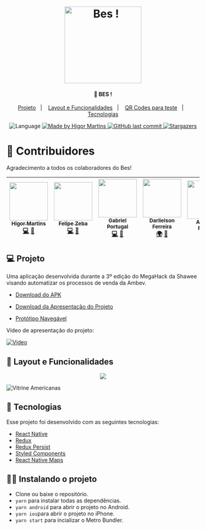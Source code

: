 <h1 align="center">
    <img alt="Bes !" title="#Bes !" src="src/assets/icons/logo/logoLaranja.png" width="200px" />
</h1>

<h4 align="center">
  🚀 BES !
</h4>

<p align="center">
  <a href="#-projeto">Projeto</a>&nbsp;&nbsp;&nbsp;|&nbsp;&nbsp;&nbsp;
  <a href="#-layout-e-funcionalidades">Layout e Funcionalidades</a>&nbsp;&nbsp;&nbsp;|&nbsp;&nbsp;&nbsp;
  <a href="#-qr-codes-para-teste">QR Codes para teste</a>&nbsp;&nbsp;&nbsp;|&nbsp;&nbsp;&nbsp;
  <a href="#-tecnologias">Tecnologias</a>
</p>

<p align="center">		 

  <img alt="Language" src="https://img.shields.io/github/languages/top/MegaHack-Shawee/VitrineAmericanas?style=for-the-badge">
	
  <a href="https://www.linkedin.com/in/higormartinsdasilva/" target="_blank">
    <img alt="Made by Higor Martins" src="https://img.shields.io/github/languages/count/MegaHack-Shawee/VitrineAmericanas?style=for-the-badge">
  </a>

  <a href="https://github.com/MegaHack-Shawee/VitrineAmericanas" target="_blank">
    <img alt="GitHub last commit" src="https://img.shields.io/github/last-commit/MegaHack-Shawee/VitrineAmericanas?style=for-the-badge">
  </a>

   <a href="https://github.com/MegaHack-Shawee/VitrineAmericanas/stargazers" target="_blank">
    <img alt="Stargazers" src="https://img.shields.io/github/stars/MegaHack-Shawee/VitrineAmericanas?style=for-the-badge">
  </a>
  
</p>

# 🥇 Contribuidores
Agradecimento a todos os colaboradores do Bes!

| [<img src="https://avatars3.githubusercontent.com/u/44821959?s=460&u=3d09f94c26b0fd9b9ed57670c62db54fa3ae0a83&v=4" width="100px;"/><br /><sub><b>Higor Martins</b></sub>](https://www.linkedin.com/in/higormartinsdasilva/)<br /> [💻](https://github.com/MegaHack-Shawee/Mobile "Developer") [📖](https://github.com/MegaHack-Shawee/Mobile "Documentation") | [<img src="https://avatars0.githubusercontent.com/u/51774420?s=460&u=0bc43ec463bfd512986455cfaeac0637f18f24e5&v=4" width="100px;"/><br /><sub><b>Felipe Zeba</b></sub>](https://www.linkedin.com/in/felipe-zeba/)<br /> [💻](https://github.com/MegaHack-Shawee/Mobile "Developer") [📖](https://github.com/MegaHack-Shawee/Mobile "Documentation")  | [<img src="https://avatars3.githubusercontent.com/u/44583521?s=460&u=2bb92913239de8faeb3a3902ec3593782d9b4ac6&v=4" width="100px;"/><br /><sub><b>Gabriel Portugal</b></sub>](https://www.linkedin.com/in/gabrielrportugal/)<br /> [💻](https://github.com/MegaHack-Shawee/Mobile "Developer") [📖](https://github.com/MegaHack-Shawee/Mobile "Documentation") | [<img src="https://media-exp1.licdn.com/dms/image/C4D03AQEcajFmhfGZYw/profile-displayphoto-shrink_200_200/0?e=1594252800&v=beta&t=u0coELVLazK0vriJW0mKApSys2R_NMmmsmMxKcyqbZU" width="100px;"/><br /><sub><b>Darlielson Ferreira</b></sub>](https://www.linkedin.com/in/darlielson-ferreira-86451168/)<br /> [🌍](https://github.com/MegaHack-Shawee/Mobile "Business") [📖](https://github.com/MegaHack-Shawee/Mobile "Documentation") | [<img src="https://media-exp1.licdn.com/dms/image/C4D03AQHfW9FKaYDbQg/profile-displayphoto-shrink_200_200/0?e=1594252800&v=beta&t=zx37Vb7z29nleNd7EPRqD55kyASimvIyb6CDgvH3Dd0" width="100px;"/><br /><sub><b>Amanda Freitas</b></sub>](https://www.linkedin.com/in/amanda-freitas-39a937125/)<br /> [🎨](https://github.com/MegaHack-Shawee/Mobile "UX/UI Designer") [💬](https://github.com/MegaHack-Shawee/Mobile "Development support") |
| :---: | :---: | :---: | :---: | :---: |

## 💻 Projeto

Uma aplicação desenvolvida durante a 3º edição do MegaHack da Shawee visando automatizar os processos de venda da Ambev. 

- [Download do APK](https://drive.google.com/open?id=14NaJy8krp6ZSv6MnoJrPi2ySfs0SWguw)

- [Download da Apresentação do Projeto](https://github.com/MegaHack-Shawee/VitrineAmericanas/files/4575853/Vitrine.Americanas-Time.34.pdf)

- [Protótipo Navegável](https://xd.adobe.com/view/0b412d75-77d1-4469-4f0d-d15d613530f7-7d70/)

Vídeo de apresentação do projeto:

[![Video](https://img.youtube.com/vi/xXDZLFFsjAI/hqdefault.jpg)](https://www.youtube.com/watch?v=xXDZLFFsjAI)

## 🔖 Layout e Funcionalidades

<p align="center">
    <img src="https://user-images.githubusercontent.com/44583521/81003652-913d4c80-8e21-11ea-9b31-bc702166b3ea.gif">
</p>

![Vitrine Americanas](https://user-images.githubusercontent.com/44583521/80930077-4f5fc800-8d87-11ea-9429-7769c4c60aa2.png)

## 🚀 Tecnologias

Esse projeto foi desenvolvido com as seguintes tecnologias:

- [React Native](https://facebook.github.io/react-native/)
- [Redux](https://redux.js.org/)
- [Redux Persist](https://www.npmjs.com/package/redux-persist)
- [Styled Components](https://styled-components.com/)
- [React Native Maps](https://www.npmjs.com/package/react-native-maps)

## 🏃‍♂️ Instalando o projeto

- Clone ou baixe o repositório.
- `yarn` para instalar todas as dependências.
- `yarn android` para abrir o projeto no Android.
- `yarn ios`para abrir o projeto no iPhone.
- `yarn start` para incializar o Metro Bundler.
